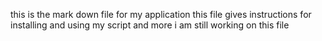 this is the mark down file for my application
this file gives instructions for installing and using my script
and more
i am still working on this file
